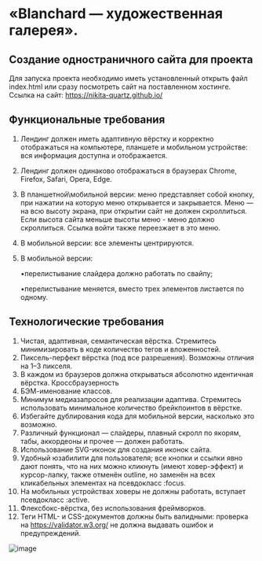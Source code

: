 # «Blanchard — художественная галерея».

## Создание одностраничного сайта для проекта


Для запуска проекта необходимо иметь установленный открыть файл index.html или сразу посмотреть сайт на поставленном хостинге.
Ссылка на сайт: https://nikita-quartz.github.io/



## Функциональные требования

1. Лендинг должен иметь адаптивную вёрстку и корректно отображаться на компьютере,
планшете и мобильном устройстве: вся информация доступна и отображается.
2. Лендинг должен одинаково отображаться в браузерах Chrome, Firefox, Safari,
Opera, Edge.
3. В планшетной\мобильной версии: меню представляет собой кнопку, при нажатии на которую меню открывается и закрывается. Меню — на всю высоту экрана, при открытии сайт не должен скроллиться. Если высота сайта меньше высоты меню - меню должно скроллиться. Ссылка войти также переезжает в это меню.
4. В мобильной версии: все элементы центрируются.
5. В мобильной версии:

     •перелистывание слайдера должно работать по свайпу;

     •перелистывание меняется, вместо трех элементов листается по одному.

## Технологические требования
1. Чистая, адаптивная, семантическая вёрстка. Стремитесь минимизировать в коде количество тегов и вложенностей.
2. Пиксель-перфект вёрстка (под все разрешения). Возможны отличия на 1–3 пикселя.
3. В каждом из браузеров должна открываться абсолютно идентичная вёрстка. Кроссбраузерность
4. БЭМ-именование классов.
5. Минимум медиазапросов для реализации адаптива. Стремитесь использовать минимальное количество брейкпоинтов в вёрстке.
6. Избегайте дублирования кода для мобильной версии, насколько это
возможно. 
7. Различный функционал — слайдеры, плавный скролл по якорям, табы, аккордеоны и прочее — должен работать.
8. Использование SVG-иконок для создания иконок сайта.
9. Удобный юзабилити для пользователя; все кнопки и ссылки явно дают понять, что на них можно кликнуть (имеют ховер-эффект) и курсор-лапку, также отменён outline, но заменён на всех кликабельных элементах на псевдокласс :focus.
10. На мобильных устройствах ховеры не должны работать, вступает псевдокласс :active.
11. Флексбокс-вёрстка, без использования фреймворков.
12. Теги HTML- и CSS-документов должны быть валидными: проверка на https://validator.w3.org/ не должна выдавать ошибок и предупреждений.

![image](https://user-images.githubusercontent.com/72502985/190443581-fc285ce0-c0d3-4147-918c-3bf28161f724.png)
